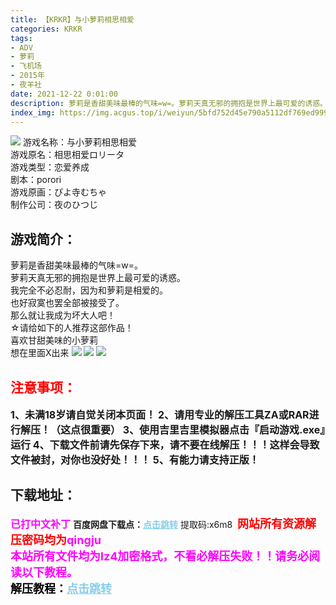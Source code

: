 ```yaml
---
title: 【KRKR】与小萝莉相思相爱
categories: KRKR
tags:
- ADV
- 萝莉
- 飞机场
- 2015年
- 夜羊社
date: 2021-12-22 0:01:00
description: 萝莉是香甜美味最棒的气味=w=。萝莉天真无邪的拥抱是世界上最可爱的诱惑。我完全不必忍耐，因为和萝莉是相爱的。
index_img: https://img.acgus.top/i/weiyun/5bfd752d45e790a5112df769ed9991c57126ef46d95f34d98c4d6ea87f08cbf9b3c9fb52da1cf10b78469bc18b2b49fe.webp
---
```

![](https://img.acgus.top/i/weiyun/5bfd752d45e790a5112df769ed9991c57126ef46d95f34d98c4d6ea87f08cbf9b3c9fb52da1cf10b78469bc18b2b49fe.webp)
游戏名称：与小萝莉相思相爱     
游戏原名：相思相爱ロリータ     
游戏类型：恋爱养成     
剧本：porori     
游戏原画：ぴよ寺むちゃ     
制作公司：夜のひつじ     

## 游戏简介：
萝莉是香甜美味最棒的气味=w=。     
萝莉天真无邪的拥抱是世界上最可爱的诱惑。     
我完全不必忍耐，因为和萝莉是相爱的。          
也好寂寞也罢全部被接受了。     
那么就让我成为坏大人吧！     
☆请给如下的人推荐这部作品！     
喜欢甘甜美味的小萝莉     
想在里面X出来
![](https://img.acgus.top/i/weiyun/725212b094db5b50f35ab5614ab318326a5b6878f20e5e26ff433be0dabea1be034421c60fb408be48867cb559dde741.webp)
![](https://img.acgus.top/i/weiyun/b604b856c2fae49e964d08308505327c61812156d7effb901690e8d51f138e010226e8cadf063b63d0c753d5d9099f75.webp)
![](https://img.acgus.top/i/weiyun/208317426e8996ac269a2ad9d0c82c04ea42afa170831c494be8e202c3bdf8f699a23b5db17c9f87371a23a5c829a78b.webp)



## <font color=#FF0000 >注意事项：</font>
<font size=3><b>1、未满18岁请自觉关闭本页面！
2、请用专业的解压工具ZA或RAR进行解压！（这点很重要）
3、使用吉里吉里模拟器点击『启动游戏.exe』运行
4、下载文件前请先保存下来，请不要在线解压！！！这样会导致文件被封，对你也没好处！！！
5、有能力请支持正版！</b></font>

## 下载地址：
<font color=#FF00FF size=3><b>已打中文补丁</b></font>
<b>百度网盘下载点：</b><a href="https://pan.baidu.com/s/1wzqQzutH27OA12pvmOMzAA?pwd=x6m8" style="color: #87CEEB;"><b>点击跳转</b></a> 提取码:x6m8
<a style="padding: 0" href="https://post.qingju.org/AD/"><img style="max-width:100%" src="https://img.acgus.top/i/2024/07/478f689b8021d8d499ab43d21acf137a.gif" alt=""></a>
<b><font color=#FF0000 size=4>网站所有资源解压密码均为</b></font><b><font color=#FF00FF size=4>qingju</font><font color=#FF0000 ></font></b><br><b><font color=#FF00FF size=4>本站所有文件均为lz4加密格式，不看必解压失败！！请务必阅读以下教程。</b></font><br><b><font color=#000 size=4>解压教程：</b><a href="https://post.qingju.org/tutorial/000/" style="color: #87CEEB;"><b>点击跳转</b></a>
